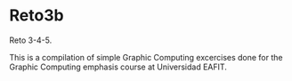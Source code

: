 # Reto3b
Reto 3-4-5.

This is a compilation of simple Graphic Computing excercises done for the Graphic Computing emphasis course at Universidad EAFIT.
